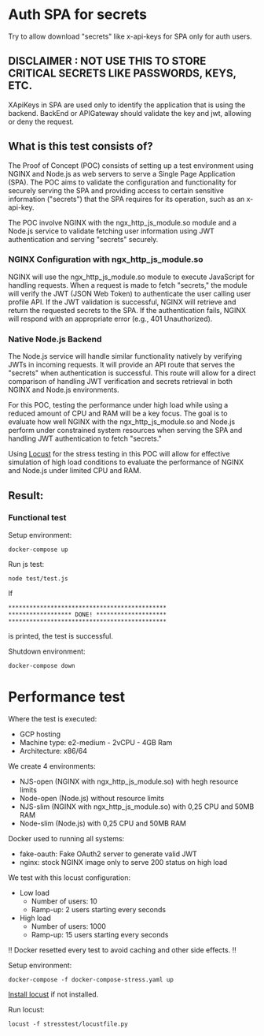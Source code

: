 # Auth SPA for secrets

Try to allow download "secrets" like x-api-keys for SPA only for auth users.

## DISCLAIMER : NOT USE THIS TO STORE CRITICAL SECRETS LIKE PASSWORDS, KEYS, ETC.
XApiKeys in SPA are used only to identify the application that is using the backend. 
BackEnd or APIGateway should validate the key and jwt, allowing or deny the request.


## What is this test consists of?

The Proof of Concept (POC) consists of setting up a test environment using NGINX and Node.js as web servers to serve a 
Single Page Application (SPA). 
The POC aims to validate the configuration and functionality for securely serving the SPA and providing access to certain
sensitive information ("secrets") that the SPA requires for its operation, such as an x-api-key.

The POC involve NGINX with the ngx_http_js_module.so module and a Node.js service to validate fetching 
user information using JWT authentication and serving "secrets" securely.

### NGINX Configuration with ngx_http_js_module.so
NGINX will use the ngx_http_js_module.so module to execute JavaScript for handling requests.
When a request is made to fetch "secrets," the module will verify the JWT (JSON Web Token) to authenticate the user calling user profile API.
If the JWT validation is successful, NGINX will retrieve and return the requested secrets to the SPA.
If the authentication fails, NGINX will respond with an appropriate error (e.g., 401 Unauthorized).

### Native Node.js Backend
The Node.js service will handle similar functionality natively by verifying JWTs in incoming requests.
It will provide an API route that serves the "secrets" when authentication is successful.
This route will allow for a direct comparison of handling JWT verification and secrets retrieval in both NGINX and Node.js environments.


For this POC, testing the performance under high load while using a reduced amount of CPU and RAM will be a key focus. 
The goal is to evaluate how well NGINX with the ngx_http_js_module.so and Node.js perform under constrained system 
resources when serving the SPA and handling JWT authentication to fetch "secrets."


Using [Locust](https://locust.io/) for the stress testing in this POC will allow for effective simulation of high load conditions 
to evaluate the performance of NGINX and Node.js under limited CPU and RAM.


## Result:

### Functional test

Setup environment:
```shell
docker-compose up
```

Run js test:
```shell
node test/test.js
```

If

    *********************************************
    ****************** DONE! ********************
    *********************************************

is printed, the test is successful.

Shutdown environment:
```shell
docker-compose down
```

# Performance test

Where the test is executed:
* GCP hosting
* Machine type: e2-medium - 2vCPU - 4GB Ram
* Architecture: x86/64


We create 4 environments:
* NJS-open (NGINX with ngx_http_js_module.so) with hegh resource limits
* Node-open (Node.js) without resource limits
* NJS-slim (NGINX with ngx_http_js_module.so) with 0,25 CPU and 50MB RAM
* Node-slim (Node.js) with 0,25 CPU and 50MB RAM

Docker used to running all systems:
* fake-oauth: Fake OAuth2 server to generate valid JWT
* nginx: stock NGINX image only to serve 200 status on high load

We test with this locust configuration:
* Low load
  * Number of users: 10
  * Ramp-up: 2 users starting every seconds 
* High load
  * Number of users: 1000
  * Ramp-up: 15 users starting every seconds

!! Docker resetted every test to avoid caching and other side effects. !!


Setup environment:
```shell
docker-compose -f docker-compose-stress.yaml up
```

[Install locust](https://docs.locust.io/en/stable/installation.html) if not installed.


Run locust:
```shell
locust -f stresstest/locustfile.py
```



